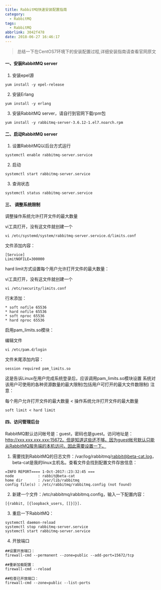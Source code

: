 ```yaml
---
title: RabbitMQ快速安装配置指南
category:
  - RabbitMQ
tags:
  - RabbitMQ
abbrlink: 3042f478
date: 2018-06-27 16:46:17
---
```


> 总结一下在CentOS7环境下的安装配置过程,详细安装指南请查看官网原文

#### 一、安装RabbitMQ server
1. 安装epel源

```
yum install -y epel-release
```


2. 安装Erlang

```
yum install -y erlang
```


3. 安装RabbitMQ server，请自行到官网下载rpm包

```
yum install -y rabbitmq-server-3.6.12-1.el7.noarch.rpm
```

#### 二、启动RabbitMQ server

1. 设置RabbitMQ以后台方式运行

```
systemctl enable rabbitmq-server.service
```
 <!-- more -->
2. 启动

```
systemctl start rabbitmq-server.service
```

3. 查询状态

```
systemctl status rabbitmq-server.service
```

#### 三、 调整系统限制

调整操作系统允许打开文件的最大数量

vi工具打开，没有这文件就创建一个

```
vi /etc/systemd/system/rabbitmq-server.service.d/limits.conf
```


文件添加内容：

```
[Service]
LimitNOFILE=300000
```

hard limit方式设置每个用户允许打开文件的最大数量：

vi工具打开，没有这文件就创建一个

```
vi /etc/security/limits.conf
```


行末添加：

```
* soft nofile 65536
* hard nofile 65536
* soft nproc 65536
* hard nproc 65536
```

启用pam_limits.so模块：

编辑文件

```
vi /etc/pam.d/login
```


文件末尾添加内容：

```
session required pam_limits.so
```

这是告诉Linux在用户完成系统登录后，应该调用pam_limits.so模块设置
系统对该用户可使用的各种资源数量的最大限制(包括用户可打开的最大文件数限制)
注意：

每个用户允许打开文件的最大数量 < 操作系统允许打开文件的最大数量

```
soft limit < hard limit
```

#### 四、访问管理后台
RabbitMQ默认访问帐号是：guest，密码也是guest。访问地址是：http://xxx.xxx.xxx.xxx:15672。但是知道这些还不够。因为guest帐号默认只能从RabbitMQ服务端的本机访问，因此需要设置一下。

1. 需要找到RabbitMQ的日志文件：/var/log/rabbitmq/rabbit@beta-cat.log，beta-cat是我的linux主机名。查看文件会找到配置文件存放信息：

```
=INFO REPORT==== 1-Oct-2017::23:32:45 ===
node           : rabbit@beta-cat
home dir       : /var/lib/rabbitmq
config file(s) : /etc/rabbitmq/rabbitmq.config (not found)
```

2. 新建一个文件：/etc/rabbitmq/rabbitmq.config，输入一下配置内容：


```
[{rabbit, [{loopback_users, []}]}].
```

3. 重启一下RabbitMQ：


```
systemctl daemon-reload
systemctl stop rabbitmq-server.service
systemctl start rabbitmq-server.service
```

4. 开放端口


```
##设置开放端口：
firewall-cmd --permanent --zone=public --add-port=15672/tcp

##重新加载配置：
firewall-cmd --reload

##检查已开放端口：
firewall-cmd --zone=public --list-ports
```
